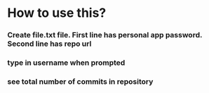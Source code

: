 # How to use this?

### Create file.txt file. First line has personal app password. Second line has repo url

### type in username when prompted

### see total number of commits in repository
